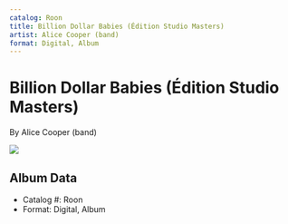 ```yaml
---
catalog: Roon
title: Billion Dollar Babies (Édition Studio Masters)
artist: Alice Cooper (band)
format: Digital, Album
---
```


# Billion Dollar Babies (Édition Studio Masters)

By Alice Cooper (band)

![](../../assets/albumcovers/Alice_Cooper_band-Billion_Dollar_Babies_Édition_Studio_Masters.png)

## Album Data

- Catalog #: Roon
- Format: Digital, Album

